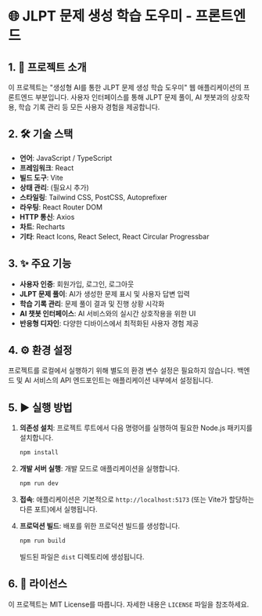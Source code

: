 # 🌐 JLPT 문제 생성 학습 도우미 - 프론트엔드

## 1. 🚀 프로젝트 소개

이 프로젝트는 "생성형 AI를 통한 JLPT 문제 생성 학습 도우미" 웹 애플리케이션의 프론트엔드 부분입니다. 사용자 인터페이스를 통해 JLPT 문제 풀이, AI 챗봇과의 상호작용, 학습 기록 관리 등 모든 사용자 경험을 제공합니다.

## 2. 🛠️ 기술 스택

- **언어**: JavaScript / TypeScript
- **프레임워크**: React
- **빌드 도구**: Vite
- **상태 관리**: (필요시 추가)
- **스타일링**: Tailwind CSS, PostCSS, Autoprefixer
- **라우팅**: React Router DOM
- **HTTP 통신**: Axios
- **차트**: Recharts
- **기타**: React Icons, React Select, React Circular Progressbar

## 3. ✨ 주요 기능

- **사용자 인증**: 회원가입, 로그인, 로그아웃
- **JLPT 문제 풀이**: AI가 생성한 문제 표시 및 사용자 답변 입력
- **학습 기록 관리**: 문제 풀이 결과 및 진행 상황 시각화
- **AI 챗봇 인터페이스**: AI 서비스와의 실시간 상호작용을 위한 UI
- **반응형 디자인**: 다양한 디바이스에서 최적화된 사용자 경험 제공

## 4. ⚙️ 환경 설정

프로젝트를 로컬에서 실행하기 위해 별도의 환경 변수 설정은 필요하지 않습니다. 백엔드 및 AI 서비스의 API 엔드포인트는 애플리케이션 내부에서 설정됩니다.

## 5. ▶️ 실행 방법

1.  **의존성 설치**: 프로젝트 루트에서 다음 명령어를 실행하여 필요한 Node.js 패키지를 설치합니다.
    ```bash
    npm install
    ```
2.  **개발 서버 실행**: 개발 모드로 애플리케이션을 실행합니다.
    ```bash
    npm run dev
    ```
3.  **접속**: 애플리케이션은 기본적으로 `http://localhost:5173` (또는 Vite가 할당하는 다른 포트)에서 실행됩니다.

4.  **프로덕션 빌드**: 배포를 위한 프로덕션 빌드를 생성합니다.
    ```bash
    npm run build
    ```
    빌드된 파일은 `dist` 디렉토리에 생성됩니다.

## 6. 📄 라이선스

이 프로젝트는 MIT License를 따릅니다. 자세한 내용은 `LICENSE` 파일을 참조하세요.
